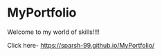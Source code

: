# MyPortfolio
Welcome to my world of skills!!!!

Click here- https://sparsh-99.github.io/MyPortfolio/
